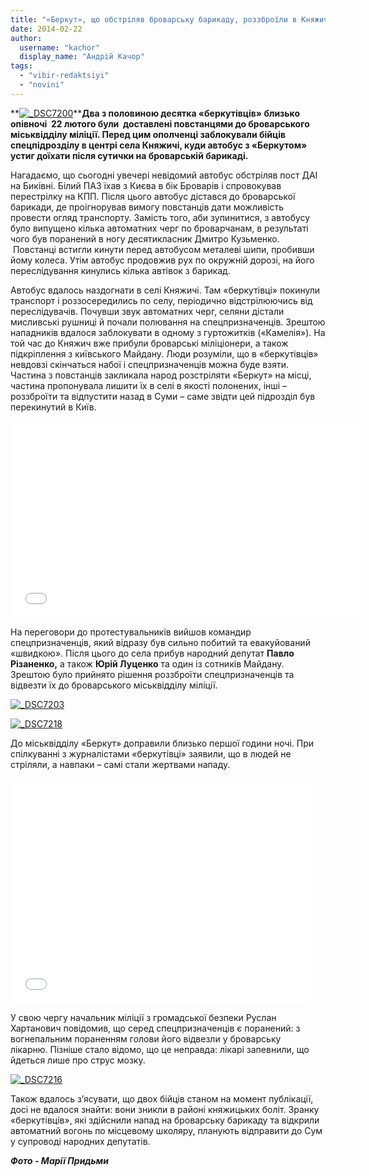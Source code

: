 ```yaml
---
title: "«Беркут», що обстріляв броварську барикаду, роззброїли в Княжичах і здали міліції - ВІДЕО"
date: 2014-02-22
author: 
  username: "kachor"
  display_name: "Андрій Качор"
tags: 
  - "vibir-redaktsiyi"
  - "novini"
---
```


**[![_DSC7200](https://mpz.brovary.org/wp-content/uploads/2014/02/DSC7200.jpg)](https://mpz.brovary.org/wp-content/uploads/2014/02/DSC7200.jpg)****Два з половиною десятка «беркутівців» близько опівночі  22 лютого були  доставлені повстанцями до броварського міськвідділу міліції. Перед цим ополченці заблокували бійців спецпідрозділу в центрі села Княжичі, куди автобус з «Беркутом» устиг доїхати після сутички на броварській барикаді.**

Нагадаємо, що сьогодні увечері невідомий автобус обстріляв пост ДАІ на Биківні. Білий ПАЗ їхав з Києва в бік Броварів і спровокував перестрілку на КПП. Після цього автобус дістався до броварської барикади, де проігнорував вимогу повстанців дати можливість провести огляд транспорту. Замість того, аби зупинитися, з автобусу було випущено кілька автоматних черг по броварчанам, в результаті чого був поранений в ногу десятикласник Дмитро Кузьменко.  Повстанці встигли кинути перед автобусом металеві шипи, пробивши йому колеса. Утім автобус продовжив рух по окружній дорозі, на його переслідування кинулись кілька автівок з барикад.

Автобус вдалось наздогнати в селі Княжичі. Там «беркутівці» покинули транспорт і роззосередились по селу, періодично відстрілюючись від переслідувачів. Почувши звук автоматних черг, селяни дістали мисливські рушниці й почали полювання на спецпризначенців. Зрештою нападників вдалося заблокувати в одному з гуртожитків («Камелія»). На той час до Княжич вже прибули броварські міліціонери, а також підкріплення з київського Майдану. Люди розуміли, що в «беркутівців» невдовзі скінчаться набої і спецпризначенців можна буде взяти. Частина з повстанців закликала народ розстріляти «Беркут» на місці, частина пропонувала лишити їх в селі в якості полонених, інші – роззброїти та відпустити назад в Суми – саме звідти цей підрозділ був перекинутий в Київ.

<iframe src="//www.youtube.com/embed/xLM_SweMzsg" height="315" width="560" allowfullscreen frameborder="0"></iframe>

На переговори до протестувальників вийшов командир спецпризначенців, який відразу був сильно побитий та евакуйований «швидкою». Після цього до села прибув народний депутат **Павло Різаненко,** а також **Юрій Луценко** та один із сотників Майдану. Зрештою було прийнято рішення роззброїти спецпризначенців та відвезти їх до броварського міськвідділу міліції.

[![_DSC7203](https://mpz.brovary.org/wp-content/uploads/2014/02/DSC7203.jpg)](https://mpz.brovary.org/wp-content/uploads/2014/02/DSC7203.jpg)

[![_DSC7218](https://mpz.brovary.org/wp-content/uploads/2014/02/DSC7218.jpg)](https://mpz.brovary.org/wp-content/uploads/2014/02/DSC7218.jpg)

До міськвідділу «Беркут» доправили близько першої години ночі. При спілкуванні з журналістами «беркутівці» заявили, що в людей не стріляли, а навпаки – самі стали жертвами нападу.

<iframe src="//www.youtube.com/embed/wLXOopd47j8" height="360" width="480" allowfullscreen frameborder="0"></iframe>

У свою чергу начальник міліції з громадської безпеки Руслан Хартанович повідомив, що серед спецпризначенців є поранений: з вогнепальним пораненням голови його відвезли у броварську лікарню. Пізніше стало відомо, що це неправда: лікарі запевнили, що йдеться лише про струс мозку.

[![_DSC7216](https://mpz.brovary.org/wp-content/uploads/2014/02/DSC7216.jpg)](https://mpz.brovary.org/wp-content/uploads/2014/02/DSC7216.jpg)

Також вдалось з’ясувати, що двох бійців станом на момент публікації, досі не вдалося знайти: вони зникли в районі княжицьких боліт. Зранку «беркутівців», які здійснили напад на броварську барикаду та відкрили автоматний вогонь по місцевому школяру, планують відправити до Сум у супроводі народних депутатів.

**_Фото - Марії Придьми_**
